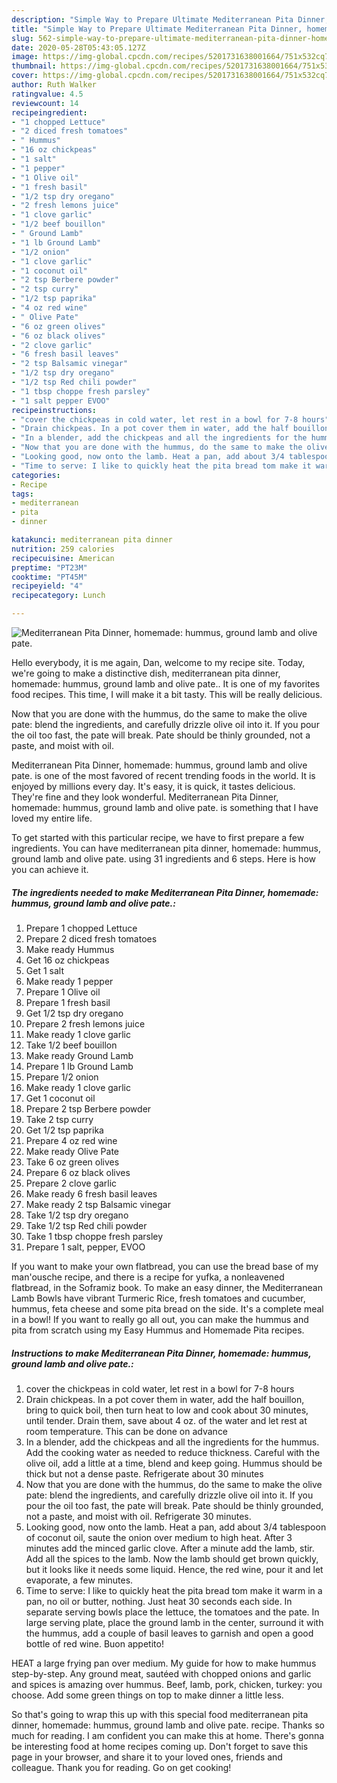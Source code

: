```yaml
---
description: "Simple Way to Prepare Ultimate Mediterranean Pita Dinner, homemade: hummus, ground lamb and olive pate."
title: "Simple Way to Prepare Ultimate Mediterranean Pita Dinner, homemade: hummus, ground lamb and olive pate."
slug: 562-simple-way-to-prepare-ultimate-mediterranean-pita-dinner-homemade-hummus-ground-lamb-and-olive-pate
date: 2020-05-28T05:43:05.127Z
image: https://img-global.cpcdn.com/recipes/5201731638001664/751x532cq70/mediterranean-pita-dinner-homemade-hummus-ground-lamb-and-olive-pate-recipe-main-photo.jpg
thumbnail: https://img-global.cpcdn.com/recipes/5201731638001664/751x532cq70/mediterranean-pita-dinner-homemade-hummus-ground-lamb-and-olive-pate-recipe-main-photo.jpg
cover: https://img-global.cpcdn.com/recipes/5201731638001664/751x532cq70/mediterranean-pita-dinner-homemade-hummus-ground-lamb-and-olive-pate-recipe-main-photo.jpg
author: Ruth Walker
ratingvalue: 4.5
reviewcount: 14
recipeingredient:
- "1 chopped Lettuce"
- "2 diced fresh tomatoes"
- " Hummus"
- "16 oz chickpeas"
- "1 salt"
- "1 pepper"
- "1 Olive oil"
- "1 fresh basil"
- "1/2 tsp dry oregano"
- "2 fresh lemons juice"
- "1 clove garlic"
- "1/2 beef bouillon"
- " Ground Lamb"
- "1 lb Ground Lamb"
- "1/2 onion"
- "1 clove garlic"
- "1 coconut oil"
- "2 tsp Berbere powder"
- "2 tsp curry"
- "1/2 tsp paprika"
- "4 oz red wine"
- " Olive Pate"
- "6 oz green olives"
- "6 oz black olives"
- "2 clove garlic"
- "6 fresh basil leaves"
- "2 tsp Balsamic vinegar"
- "1/2 tsp dry oregano"
- "1/2 tsp Red chili powder"
- "1 tbsp choppe fresh parsley"
- "1 salt pepper EVOO"
recipeinstructions:
- "cover the chickpeas in cold water, let rest in a bowl for 7-8 hours"
- "Drain chickpeas. In a pot cover them in water, add the half bouillon, bring to quick boil, then turn heat to low and cook about 30 minutes, until tender. Drain them, save about 4 oz. of the water and let rest at room temperature. This can be done on advance"
- "In a blender, add the chickpeas and all the ingredients for the hummus. Add the cooking water as needed to reduce thickness. Careful with the olive oil, add a little at a time, blend and keep going. Hummus should be thick but not a dense paste. Refrigerate about 30 minutes"
- "Now that you are done with the hummus, do the same to make the olive pate: blend the ingredients, and carefully drizzle olive oil into it. If you pour the oil too fast, the pate will break. Pate should be thinly grounded, not a paste, and moist with oil. Refrigerate 30 minutes."
- "Looking good, now onto the lamb. Heat a pan, add about 3/4 tablespoon of coconut oil, saute the onion over medium to high heat. After 3 minutes add the minced garlic clove. After a minute add the lamb, stir. Add all the spices to the lamb. Now the lamb should get brown quickly, but it looks like it needs some liquid. Hence, the red wine, pour it and let evaporate, a few minutes."
- "Time to serve: I like to quickly heat the pita bread tom make it warm in a pan, no oil or butter, nothing. Just heat 30 seconds each side. In separate serving bowls place the lettuce, the tomatoes and the pate. In  large serving plate, place the ground lamb in the center, surround it with the hummus, add a couple of basil leaves to garnish and open a good bottle of red wine. Buon appetito!"
categories:
- Recipe
tags:
- mediterranean
- pita
- dinner

katakunci: mediterranean pita dinner 
nutrition: 259 calories
recipecuisine: American
preptime: "PT23M"
cooktime: "PT45M"
recipeyield: "4"
recipecategory: Lunch

---
```



![Mediterranean Pita Dinner, homemade: hummus, ground lamb and olive pate.](https://img-global.cpcdn.com/recipes/5201731638001664/751x532cq70/mediterranean-pita-dinner-homemade-hummus-ground-lamb-and-olive-pate-recipe-main-photo.jpg)

Hello everybody, it is me again, Dan, welcome to my recipe site. Today, we're going to make a distinctive dish, mediterranean pita dinner, homemade: hummus, ground lamb and olive pate.. It is one of my favorites food recipes. This time, I will make it a bit tasty. This will be really delicious.

Now that you are done with the hummus, do the same to make the olive pate: blend the ingredients, and carefully drizzle olive oil into it. If you pour the oil too fast, the pate will break. Pate should be thinly grounded, not a paste, and moist with oil.

Mediterranean Pita Dinner, homemade: hummus, ground lamb and olive pate. is one of the most favored of recent trending foods in the world. It is enjoyed by millions every day. It's easy, it is quick, it tastes delicious. They're fine and they look wonderful. Mediterranean Pita Dinner, homemade: hummus, ground lamb and olive pate. is something that I have loved my entire life.


To get started with this particular recipe, we have to first prepare a few ingredients. You can have mediterranean pita dinner, homemade: hummus, ground lamb and olive pate. using 31 ingredients and 6 steps. Here is how you can achieve it.

<!--inarticleads1-->

##### The ingredients needed to make Mediterranean Pita Dinner, homemade: hummus, ground lamb and olive pate.:

1. Prepare 1 chopped Lettuce
1. Prepare 2 diced fresh tomatoes
1. Make ready  Hummus
1. Get 16 oz chickpeas
1. Get 1 salt
1. Make ready 1 pepper
1. Prepare 1 Olive oil
1. Prepare 1 fresh basil
1. Get 1/2 tsp dry oregano
1. Prepare 2 fresh lemons juice
1. Make ready 1 clove garlic
1. Take 1/2 beef bouillon
1. Make ready  Ground Lamb
1. Prepare 1 lb Ground Lamb
1. Prepare 1/2 onion
1. Make ready 1 clove garlic
1. Get 1 coconut oil
1. Prepare 2 tsp Berbere powder
1. Take 2 tsp curry
1. Get 1/2 tsp paprika
1. Prepare 4 oz red wine
1. Make ready  Olive Pate
1. Take 6 oz green olives
1. Prepare 6 oz black olives
1. Prepare 2 clove garlic
1. Make ready 6 fresh basil leaves
1. Make ready 2 tsp Balsamic vinegar
1. Take 1/2 tsp dry oregano
1. Take 1/2 tsp Red chili powder
1. Take 1 tbsp choppe fresh parsley
1. Prepare 1 salt, pepper, EVOO


If you want to make your own flatbread, you can use the bread base of my man&#39;ousche recipe, and there is a recipe for yufka, a nonleavened flatbread, in the Soframiz book. To make an easy dinner, the Mediterranean Lamb Bowls have vibrant Turmeric Rice, fresh tomatoes and cucumber, hummus, feta cheese and some pita bread on the side. It&#39;s a complete meal in a bowl! If you want to really go all out, you can make the hummus and pita from scratch using my Easy Hummus and Homemade Pita recipes. 

<!--inarticleads2-->

##### Instructions to make Mediterranean Pita Dinner, homemade: hummus, ground lamb and olive pate.:

1. cover the chickpeas in cold water, let rest in a bowl for 7-8 hours
1. Drain chickpeas. In a pot cover them in water, add the half bouillon, bring to quick boil, then turn heat to low and cook about 30 minutes, until tender. Drain them, save about 4 oz. of the water and let rest at room temperature. This can be done on advance
1. In a blender, add the chickpeas and all the ingredients for the hummus. Add the cooking water as needed to reduce thickness. Careful with the olive oil, add a little at a time, blend and keep going. Hummus should be thick but not a dense paste. Refrigerate about 30 minutes
1. Now that you are done with the hummus, do the same to make the olive pate: blend the ingredients, and carefully drizzle olive oil into it. If you pour the oil too fast, the pate will break. Pate should be thinly grounded, not a paste, and moist with oil. Refrigerate 30 minutes.
1. Looking good, now onto the lamb. Heat a pan, add about 3/4 tablespoon of coconut oil, saute the onion over medium to high heat. After 3 minutes add the minced garlic clove. After a minute add the lamb, stir. Add all the spices to the lamb. Now the lamb should get brown quickly, but it looks like it needs some liquid. Hence, the red wine, pour it and let evaporate, a few minutes.
1. Time to serve: I like to quickly heat the pita bread tom make it warm in a pan, no oil or butter, nothing. Just heat 30 seconds each side. In separate serving bowls place the lettuce, the tomatoes and the pate. In  large serving plate, place the ground lamb in the center, surround it with the hummus, add a couple of basil leaves to garnish and open a good bottle of red wine. Buon appetito!


HEAT a large frying pan over medium. My guide for how to make hummus step-by-step. Any ground meat, sautéed with chopped onions and garlic and spices is amazing over hummus. Beef, lamb, pork, chicken, turkey: you choose. Add some green things on top to make dinner a little less. 

So that's going to wrap this up with this special food mediterranean pita dinner, homemade: hummus, ground lamb and olive pate. recipe. Thanks so much for reading. I am confident you can make this at home. There's gonna be interesting food at home recipes coming up. Don't forget to save this page in your browser, and share it to your loved ones, friends and colleague. Thank you for reading. Go on get cooking!
